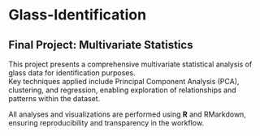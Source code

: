 # Glass-Identification

## Final Project: Multivariate Statistics

This project presents a comprehensive multivariate statistical analysis of glass data for identification purposes.  
Key techniques applied include Principal Component Analysis (PCA), clustering, and regression, enabling exploration of relationships and patterns within the dataset.  

All analyses and visualizations are performed using **R** and RMarkdown, ensuring reproducibility and transparency in the workflow.
